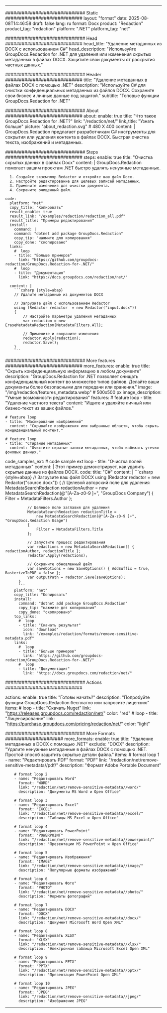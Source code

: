 
---
############################# Static ############################
layout: "format"
date:  2025-08-08T14:46:58
draft: false
lang: ru
format: Docx
product: "Redaction"
product_tag: "redaction"
platform: ".NET"
platform_tag: "net"

############################# Head ############################
head_title: "Удаление метаданных из DOCX с использованием C#"
head_description: "Используйте GroupDocs.Redaction for .NET для удаления или изменения скрытых метаданных в файлах DOCX. Защитите свои документы от раскрытия частных данных."

############################# Header ############################
title: "Удаление метаданных в файлах DOCX с помощью .NET" 
description: "Используйте C# для очистки конфиденциальных метаданных из файлов DOCX. Сохраните свои бизнес и личные данные под защитой."
subtitle: "Топовые функции GroupDocs.Redaction for .NET" 

############################# About ############################
about:
    enable: true
    title: "Что такое GroupDocs.Redaction for .NET?"
    link: "/redaction/net/"
    link_title: "Узнать больше"
    picture: "about_redaction.svg" # 480 X 400
    content: |
       GroupDocs.Redaction предлагает разработчикам C# инструменты для сокрытия или удаления контента в файлах DOCX. Быстрая очистка текста, изображений и метаданных.

############################# Steps ############################
steps:
    enable: true
    title: "Очистка скрытых данных в файлах Docx"
    content: |
      GroupDocs.Redaction помогает вашим проектам .NET быстро удалять ненужные метаданные.
      
      1. Создайте экземпляр Redactor и откройте ваш файл Docx.
      2. Настройте редактирование для целевых записей метаданных.
      3. Примените изменения для очистки документа.
      4. Сохраните очищенный файл.
   
    code:
      platform: "net"
      copy_title: "Копировать"
      result_enable: true
      result_link: "/examples/redaction/redaction_all.pdf"
      result_title: "Примеры редактирования"
      install:
        command: |
        command: "dotnet add package GroupDocs.Redaction"
        copy_tip: "нажмите для копирования"
        copy_done: "скопировано"
      links:
        #  loop
        - title: "Больше примеров"
          link: "https://github.com/groupdocs-redaction/GroupDocs.Redaction-for-.NET/"
        #  loop
        - title: "Документация"
          link: "https://docs.groupdocs.com/redaction/net/"
          
      content: |
        ```csharp {style=abap}
        // Удалите метаданные из документов DOCX

        // Загрузите файл с использованием Redactor
        using (Redactor redactor  = new Redactor("input.docx"))
        {
            // Настройте параметры удаления метаданных
            var redaction = new EraseMetadataRedaction(MetadataFilters.All);
            
            // Примените и сохраните изменения
            redactor.Apply(redaction);
            redactor.Save();
        }
        ```            


############################# More features ############################
more_features:
  enable: true
  title: "Скрыть конфиденциальную информацию в любом документе"
  description: "GroupDocs.Redaction for .NET позволяет очищать конфиденциальный контент во множестве типов файлов. Делайте ваши документы более безопасными для передачи или хранения."
  image: "/img/redaction/features_metadata.webp" # 500x500 px
  image_description: "Умные возможности редактирования"
  features:
    # feature loop
    - title: "Удаление частного текста"
      content: "Ищите и удаляйте личный или бизнес-текст из ваших файлов."

    # feature loop
    - title: "Маскирование изображений"
      content: "Скрывайте изображения или выбранные области, чтобы скрыть конфиденциальный контент."

    # feature loop
    - title: "Стирание метаданных"
      content: "Очистите скрытые записи метаданных, чтобы избежать утечки фоновых данных."
      
  code_samples_ext:
    # code sample ext loop
    - title: "Очистка полей метаданных"
      content: |
        Этот пример демонстрирует, как удалить скрытые данные из файлов DOCX.
      code:
        title: "C#"
        content: |
          ```csharp {style=abap}
          //  Загрузите ваш файл DOCX
          using (Redactor redactor  = new Redactor("source.docx"))
          {
              // Целевой авторский поле для удаления
              MetadataSearchRedaction redactionAuthor = 
                  new MetadataSearchRedaction(@"[A-Za-z0-9 ]+", "GroupDocs Company")
              {
                  Filter = MetadataFilters.Author
              };

              // Целевое поле заглавия для удаления
              MetadataSearchRedaction redactionTitle = 
                  new MetadataSearchRedaction(@"[A-Za-z0-9 ]+", "GroupDocs.Redaction Usage")
              {
                  Filter = MetadataFilters.Title
              };

              // Запустите процесс редактирования
              var redactions = new MetadataSearchRedaction[] { redactionAuthor, redactionTitle };
              redactor.Apply(redactions);

              // Сохраните обновленный файл
              var saveOptions = new SaveOptions() { AddSuffix = true, RasterizeToPDF = false };
              var outputPath = redactor.Save(saveOptions);
          }
          ```
        platform: "net"
        copy_title: "Копировать"
        install:
          command: "dotnet add package GroupDocs.Redaction"
          copy_tip: "нажмите для копирования"
          copy_done: "скопировано"
        top_links:
          #  loop
          - title: "Скачать результат"
            icon: "download"
            link: "/examples/redaction/formats/remove-sensitive-metadata.pdf"
        links:
          #  loop
          - title: "Больше примеров"
            link: "https://github.com/groupdocs-redaction/GroupDocs.Redaction-for-.NET/"
          #  loop
          - title: "Документация"
            link: "https://docs.groupdocs.com/redaction/net/"


############################# Actions ############################

actions:
  enable: true
  title: "Готовы начать?"
  description: "Попробуйте функции GroupDocs.Redaction бесплатно или запросите лицензию"
  items:
    #  loop
    - title: "Скачать Nuget"
      link: "https://releases.groupdocs.com/redaction/net/"
      color: "red"
        #  loop
    - title: "Лицензирование"
      link: "https://purchase.groupdocs.com/pricing/redaction/net/"
      color: "light"


############################# More Formats #####################
more_formats:
    enable: true
    title: "Удаление метаданных в DOCX с помощью .NET"
    exclude: "DOCX"
    description: "Удалите ненужные метаданные в файлах DOCX с помощью .NET. Простой способ защитить скрытые детали файла."
    items: 
        # format loop 1
        - name: "Редактировать PDF"
          format: "PDF"
          link: "/redaction/net/remove-sensitive-metadata//pdf/"
          description: "Формат Adobe Portable Document"

        # format loop 2
        - name: "Редактировать Word"
          format: "WORD"
          link: "/redaction/net/remove-sensitive-metadata//word/"
          description: "Документы MS Word и Open Office"
          
        # format loop 3
        - name: "Редактировать Excel"
          format: "EXCEL"
          link: "/redaction/net/remove-sensitive-metadata//excel/"
          description: "Таблицы MS Excel и Open Office"

        # format loop 4
        - name: "Редактировать PowerPoint"
          format: "POWERPOINT"
          link: "/redaction/net/remove-sensitive-metadata//powerpoint/"
          description: "Презентации MS PowerPoint и Open Office"

        # format loop 5
        - name: "Редактировать Изображения"
          format: "IMAGE"
          link: "/redaction/net/remove-sensitive-metadata//image/"
          description: "Популярные форматы изображений"

        # format loop 6
        - name: "Редактировать Фото"
          format: "PHOTO"
          link: "/redaction/net/remove-sensitive-metadata//photo/"
          description: "Форматы фотографий"

        # format loop 7
        - name: "Редактировать DOCX"
          format: "DOCX"
          link: "/redaction/net/remove-sensitive-metadata//docx/"
          description: "Документ Microsoft Word Open XML"
          
        # format loop 8
        - name: "Редактировать XLSX"
          format: "XLSX"
          link: "/redaction/net/remove-sensitive-metadata//xlsx/"
          description: "Электронная таблица Microsoft Excel Open XML"
          
        # format loop 9
        - name: "Редактировать PPTX"
          format: "PPTX"
          link: "/redaction/net/remove-sensitive-metadata//pptx/"
          description: "Презентация PowerPoint Open XML"

        # format loop 10
        - name: "Редактировать JPEG"
          format: "JPEG"
          link: "/redaction/net/remove-sensitive-metadata//jpeg/"
          description: "Изображение JPEG"


---